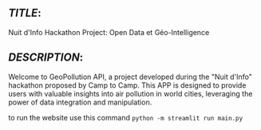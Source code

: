 ## _**TITLE**_:
Nuit d'Info Hackathon Project: Open Data et Géo-Intelligence

## _**DESCRIPTION**_: 
Welcome to GeoPollution API, a project developed during the "Nuit d'Info" hackathon proposed by Camp to Camp. This APP is designed to provide users with valuable insights into air pollution in world cities, leveraging the power of data integration and manipulation.

to run the website use this command `python -m streamlit run main.py`